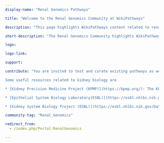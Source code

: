 ```yaml
---
display-name: "Renal Genomics Pathways"

title: "Welcome to the Renal Genomics Community at WikiPathways"

description: "This page highlights WikiPathways content related to renal biology and disease. Most available pathways lack tissue/cell specificity and are of limited usefulness in highly differentiated organs such as the kidney. In order to produce quality renal genomics data, new and updated kidney-specific pathways are needed. This page offers an opportunity for renal physiologists to participate in creating, testing and curating new pathways, thereby contributing with modern methodology to integrate the renal knowledge-base."

short-description: "The Renal Genomics Community highlights WikiPathways content related to renal biology and disease"

logo: 

logo-link: 

support:

contribute: "You are invited to test and curate existing pathways as well as to create new ones. All suggestions and contributions are welcome. Contact Agustin Gonzalez-Vicente (agustin.gonvi[at]gmail.com) if interested in adding pathways. Suggested topics for new pathways are Membranoproliferative Glomerulonephritis type II, Acute Kidney Injury,, Chronic Kidney Disease, Diabetic Nephropathy, Kidney Transplants and Rejection, Mitochondria in Renal Disease, Membranous Nephropathy, Immune System and the Kidney, Renovascular Hypertension, Salt-Sensitive Hypertension. 

Some useful resources related to kidney biology are 

* [Kidney Precision Medicine Project (KPMP)](https://kpmp.org/): The KPMP actively engages academics, industry, and the broader scientific community as it works to deepen understanding of the kidneys.

* [Epithelial System Biology Laboratory(ESBL)](https://esbl.nhlbi.nih.gov/): download data and access computational tools.

* [Kidney System Biology Project (ESBL)](https://esbl.nhlbi.nih.gov/Databases/KSBP2/): renal epithelial transcriptome and proteome databases."

community-tag: "Renal_Genomics"

redirect_from:
  - /index.php/Portal:RenalGenomics

---       
```

        
        

     

